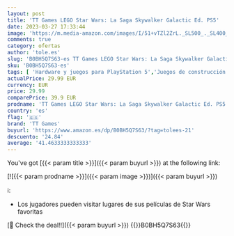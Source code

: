 ```yaml
---
layout: post
title: 'TT Games LEGO Star Wars: La Saga Skywalker Galactic Ed. PS5'
date: 2023-03-27 17:33:44
image: 'https://m.media-amazon.com/images/I/51+vTZl2ZrL._SL500_._SL400_.jpg'
comments: true
category: ofertas
author: 'tole.es'
slug: 'B0BH5Q7S63-es TT Games LEGO Star Wars: La Saga Skywalker Galactic Ed. PS5'
sku: 'B0BH5Q7S63-es'
tags: [ 'Hardware y juegos para PlayStation 5','Juegos de construcción para niños','Juguetes','Juguetes y juegos','Sets de construcción','Videojuegos','lego','tt games','🇪🇸', ]
actualPrice: 29.99 EUR
currency: EUR
price: 29.99
comparePrice: 39.9 EUR
prodname: 'TT Games LEGO Star Wars: La Saga Skywalker Galactic Ed. PS5'
country: 'es'
flag: '🇪🇸'
brand: 'TT Games'
buyurl: 'https://www.amazon.es/dp/B0BH5Q7S63/?tag=tolees-21'
descuento: '24.84'
average: '41.4633333333333'
---
```


You've got [{{< param title >}}]({{< param buyurl >}}) at the following link:

[![{{< param prodname >}}]({{< param image >}})]({{< param buyurl >}})

ℹ️:

- Los jugadores pueden visitar lugares de sus películas de Star Wars favoritas

[🛒 Check the deal!!]({{< param buyurl >}})
{{<world>}}B0BH5Q7S63{{</world>}}
